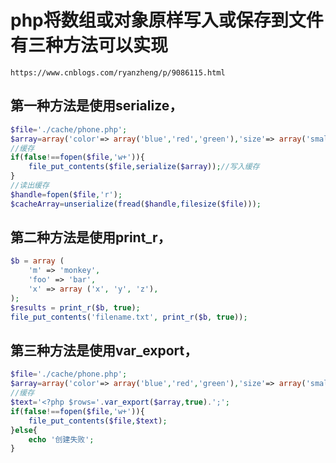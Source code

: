 
# php将数组或对象原样写入或保存到文件有三种方法可以实现
	https://www.cnblogs.com/ryanzheng/p/9086115.html

## 第一种方法是使用serialize，
```php
$file='./cache/phone.php'; 
$array=array('color'=> array('blue','red','green'),'size'=> array('small','medium','large')); 
//缓存 
if(false!==fopen($file,'w+')){ 
	file_put_contents($file,serialize($array));//写入缓存 
} 
//读出缓存 
$handle=fopen($file,'r'); 
$cacheArray=unserialize(fread($handle,filesize($file)));
```

## 第二种方法是使用print_r，
```php
$b = array (
	'm' => 'monkey', 
	'foo' => 'bar', 
	'x' => array ('x', 'y', 'z'),
);
$results = print_r($b, true); 
file_put_contents('filename.txt', print_r($b, true));
```

## 第三种方法是使用var_export，
```php
$file='./cache/phone.php'; 
$array=array('color'=> array('blue','red','green'),'size'=> array('small','medium','large')); 
//缓存 
$text='<?php $rows='.var_export($array,true).';'; 
if(false!==fopen($file,'w+')){ 
	file_put_contents($file,$text); 
}else{ 
	echo '创建失败'; 
}
```
